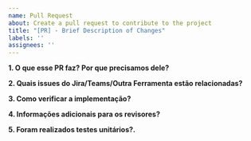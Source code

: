 ```yaml
---
name: Pull Request
about: Create a pull request to contribute to the project
title: "[PR] - Brief Description of Changes"
labels: ''
assignees: ''
---
```



<!--
Por favor, garanta que você leu e seguiu todos os processos e boas práticas.....
-->

**1. O que esse PR faz? Por que precisamos dele?**
<!-- Este item é obrigatório -->

**2. Quais issues do Jira/Teams/Outra Ferramenta estão relacionadas?**
<!-- Este item é obrigatório -->

**3. Como verificar a implementação?**
<!-- Este item é obrigatório -->

**4. Informações adicionais para os revisores?**
<!-- Este item é opcional -->

**5. Foram realizados testes unitários?.**
<!-- Este item é  obrigatório->
